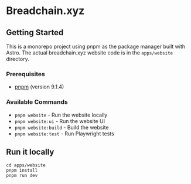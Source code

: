 # Breadchain.xyz

## Getting Started

This is a monorepo project using pnpm as the package manager built with Astro. The actual breadchain.xyz website code is in the `apps/website` directory.

### Prerequisites

- [pnpm](https://pnpm.io/) (version 9.1.4)

### Available Commands

- `pnpm website` - Run the website locally
- `pnpm website:ui` - Run the website UI
- `pnpm website:build` - Build the website
- `pnpm website:test` - Run Playwright tests

## Run it locally

```
cd apps/website
pnpm install
pnpm run dev
```
